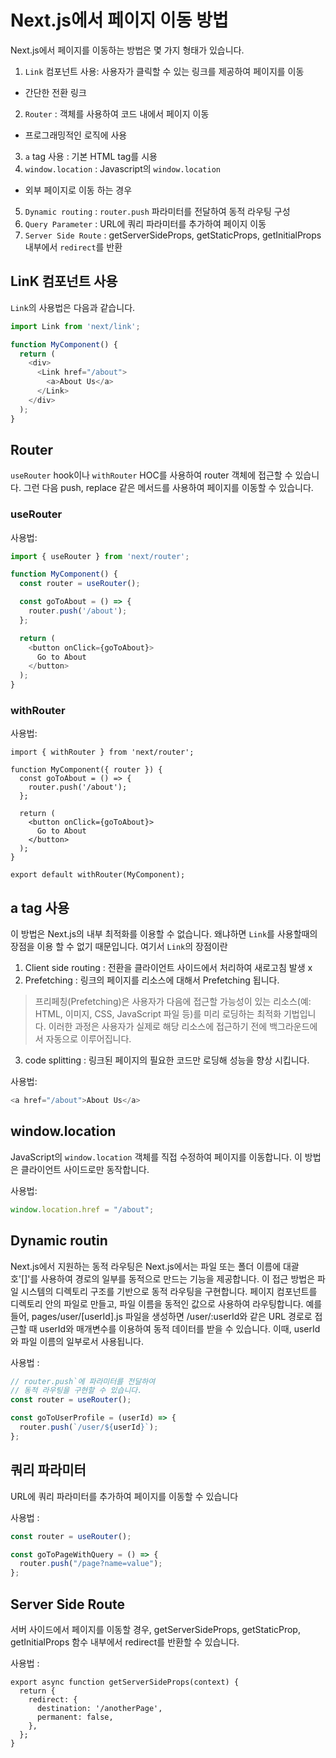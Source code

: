 # Next.js에서 페이지 이동 방법

Next.js에서 페이지를 이동하는 방법은 몇 가지 형태가 있습니다.

1. `Link` 컴포넌트 사용: 사용자가 클릭할 수 있는 링크를 제공하여 페이지를 이동 
  - 간단한 전환 링크
2. `Router` : 객체를 사용하여 코드 내에서 페이지 이동
- 프로그래밍적인 로직에 사용
3. `a` tag 사용 : 기본 HTML <a> tag를 시용 
4. `window.location` : Javascript의 `window.location`
- 외부 페이지로 이동 하는 경우
5. `Dynamic routing`  : `router.push` 파라미터를 전달하여 동적 라우팅 구성
6. `Query Parameter` : URL에 쿼리 파라미터를 추가하여 페이지 이동
7. `Server Side Route` :  getServerSideProps, getStaticProps, getInitialProps 내부에서
                         `redirect`를 반환
## LinK 컴포넌트 사용
`Link`의 사용법은 다음과 같습니다.

```javascript
import Link from 'next/link';

function MyComponent() {
  return (
    <div>
      <Link href="/about">
        <a>About Us</a>
      </Link>
    </div>
  );
}
```

## Router
`useRouter` hook이나 `withRouter` HOC를 사용하여 router 객체에 접근할 수 있습니다. 
그런 다음 push, replace 같은 메서드를 사용하여 페이지를 이동할 수 있습니다.

### useRouter
사용법:
```javascript
import { useRouter } from 'next/router';

function MyComponent() {
  const router = useRouter();

  const goToAbout = () => {
    router.push('/about');
  };

  return (
    <button onClick={goToAbout}>
      Go to About
    </button>
  );
}
```

### withRouter
사용법:
```
import { withRouter } from 'next/router';

function MyComponent({ router }) {
  const goToAbout = () => {
    router.push('/about');
  };

  return (
    <button onClick={goToAbout}>
      Go to About
    </button>
  );
}

export default withRouter(MyComponent);
```

## a tag 사용
이 방법은 Next.js의 내부 최적화를 이용할 수 없습니다. 왜냐하면
`Link`를 사용할때의 장점을 이용 할 수 없기 때문입니다.
여기서 `Link`의 장점이란
1. Client side routing : 전환을 클라이언트 사이드에서 처리하여 새로고침 발생 x
2. Prefetching : 링크의 페이지를 리소스에 대해서 Prefetching 됩니다.
> 프리페칭(Prefetching)은 사용자가 다음에 접근할 가능성이 있는 
> 리소스(예: HTML, 이미지, CSS, JavaScript 파일 등)를 미리 로딩하는 최적화 기법입니다. 
> 이러한 과정은 사용자가 실제로 해당 리소스에 접근하기 전에 백그라운드에서 자동으로 이루어집니다.   
3. code splitting : 링크된 페이지의 필요한 코드만 로딩해 성능을 향상 시킵니다.

사용법:

```javascript
<a href="/about">About Us</a>
```

## window.location
JavaScript의 `window.location` 객체를 직접 수정하여 페이지를 이동합니다.
이 방법은 클라이언트 사이드로만 동작합니다.

사용법:

```javascript
window.location.href = "/about";

```

## Dynamic routin
Next.js에서 지원하는 동적 라우팅은 Next.js에서는 파일 또는 폴더 이름에 대괄호'[]'를 사용하여 경로의 일부를 
동적으로 만드는 기능을 제공합니다. 이 접근 방법은 파일 시스템의 디렉토리 구조를 기반으로 동적 라우팅을 구현합니다. 
페이지 컴포넌트를 디렉토리 안의 파일로 만들고, 파일 이름을 동적인 값으로 사용하여 라우팅합니다.
예를 들어, pages/user/[userId].js 파일을 생성하면 /user/:userId와 같은 URL 경로로 접근할 때 userId와 매개변수를 이용하여 동적 데이터를 받을 수 있습니다. 
이때, userId와 파일 이름의 일부로서 사용됩니다.

사용법 :
```javascript
// router.push`에 파라미터를 전달하여
// 동적 라우팅을 구현할 수 있습니다. 
const router = useRouter();

const goToUserProfile = (userId) => {
  router.push(`/user/${userId}`);
};
```


## 쿼리 파라미터
URL에 쿼리 파라미터를 추가하여 페이지를 이동할 수 있습니다

사용법 : 

```javascript
const router = useRouter();

const goToPageWithQuery = () => {
  router.push("/page?name=value");
};
```

## Server Side Route
서버 사이드에서 페이지를 이동할 경우, getServerSideProps, getStaticProp, 
getInitialProps 함수 내부에서 redirect를 반환할 수 있습니다.

사용법 :
```
export async function getServerSideProps(context) {
  return {
    redirect: {
      destination: '/anotherPage',
      permanent: false,
    },
  };
}
```

